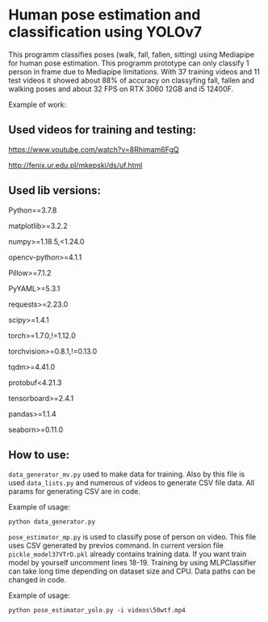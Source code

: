 # Human pose estimation and classification using YOLOv7

This programm classifies poses (walk, fall, fallen, sitting) using Mediapipe for human pose estimation. This programm prototype can only classify 1 person in frame due to Mediapipe limitations. With 37 training videos and 11 test videos it showed about 88% of accuracy on classyfing fall, fallen and walking poses and about 32 FPS on RTX 3060 12GB and i5 12400F.

Example of work: 



## Used videos for training and testing:

https://www.youtube.com/watch?v=8Rhimam6FgQ

http://fenix.ur.edu.pl/mkepski/ds/uf.html

## Used lib versions:

Python==3.7.8

matplotlib>=3.2.2

numpy>=1.18.5,<1.24.0

opencv-python>=4.1.1

Pillow>=7.1.2

PyYAML>=5.3.1

requests>=2.23.0

scipy>=1.4.1

torch>=1.7.0,!=1.12.0

torchvision>=0.8.1,!=0.13.0

tqdm>=4.41.0

protobuf<4.21.3

tensorboard>=2.4.1

pandas>=1.1.4

seaborn>=0.11.0



## How to use:

`data_generator_mv.py` used to make data for training. Also by this file is used `data_lists.py` and numerous of videos to generate CSV file data. All params for generating CSV are in code.


Example of usage:
```
python data_generator.py
```
`pose_estimator_mp.py` is used to classify pose of person on video. This file uses CSV generated by previos command. In current version file `pickle_model37VTrD.pkl` already contains training data. If you want train model by yourself uncomment lines 18-19. Training by using MLPClassifier can take long time depending on dataset size and CPU. Data paths can be changed in code.

Example of usage:
```
python pose_estimator_yolo.py -i videos\50wtf.mp4
```




